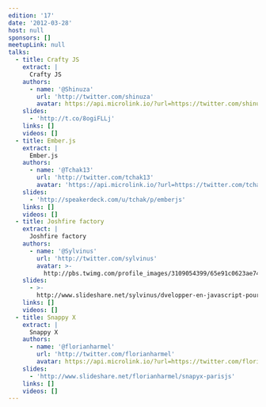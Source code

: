 ```yaml
---
edition: '17'
date: '2012-03-28'
host: null
sponsors: []
meetupLink: null
talks:
  - title: Crafty JS
    extract: |
      Crafty JS
    authors:
      - name: '@Shinuza'
        url: 'http://twitter.com/shinuza'
        avatar: https://api.microlink.io/?url=https://twitter.com/shinuza&amps;embed=image.url
    slides:
      - 'http://t.co/8ogiFLLj'
    links: []
    videos: []
  - title: Ember.js
    extract: |
      Ember.js
    authors:
      - name: '@Tchak13'
        url: 'http://twitter.com/tchak13'
        avatar: 'https://api.microlink.io/?url=https://twitter.com/tchak13&amps;embed=image.url'
    slides:
      - 'http://speakerdeck.com/u/tchak/p/emberjs'
    links: []
    videos: []
  - title: Joshfire factory
    extract: |
      Joshfire factory
    authors:
      - name: '@Sylvinus'
        url: 'http://twitter.com/sylvinus'
        avatar: >-
          http://pbs.twimg.com/profile_images/3109054399/65e91c0623ae740b3d8f91d4b86cc070_bigger.jpeg
    slides:
      - >-
        http://www.slideshare.net/sylvinus/dvelopper-en-javascript-pour-linternet-des-objets
    links: []
    videos: []
  - title: Snappy X
    extract: |
      Snappy X
    authors:
      - name: '@florianharmel'
        url: 'http://twitter.com/florianharmel'
        avatar: https://api.microlink.io/?url=https://twitter.com/florianharmel&amps;embed=image.url
    slides:
      - 'http://www.slideshare.net/florianharmel/snapyx-parisjs'
    links: []
    videos: []
---
```

